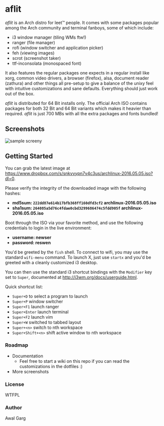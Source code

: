# aflit

*aflit* is an Arch distro for leet™ people. It comes with some packages popular among the Arch community and terminal fanboys, some of which include:

- i3 window manager (tiling WMs ftw!)
- ranger (file manager)
- rofi (window switcher and application picker)
- feh (viewing images)
- scrot (screenshot taker)
- ttf-inconsolata (monospaced font)

It also features the regular packages one expects in a regular install like xorg, common video drivers, a browser (firefox), alsa, document reader (zathura) and other things all pre-setup to give a balance of the unixy feel with intuitive customizations and sane defaults. Everything should just work out of the box.

*aflit* is distributed for 64 Bit installs only. The official Arch ISO contains packages for both 32 Bit and 64 Bit variants which makes it heavier than required. *aflit* is just 700 MBs with all the extra packages and fonts bundled!

## Screenshots

![sample screeny](http://i.imgur.com/txKclzQ.png)

## Getting Started

You can grab the latest image at <https://www.dropbox.com/s/snkvvypn7v4c3us/archlinux-2016.05.05.iso?dl=0>.

Please verify the integrity of the downloaded image with the following hashes:

- **md5sum: `222dd87e614b17bfb368ff160dfd3cf2`	archlinux-2016.05.05.iso**
- **sha1sum: `264085a5d76c4fdae0cbd3299686474c5fdd905f`	archlinux-2016.05.05.iso**

Boot through the ISO via your favorite method, and use the following credentials to login in the live environment:

- **username: newser**
- **password: reswen**

You'd be greeted by the `fish` shell. To connect to wifi, you may use the standard `wifi-menu` command. To launch X, just use `startx` and you'd be greeted with a cleanly customized i3 desktop.

You can then use the standard i3 shortcut bindings with the `Modifier` key set to `Super`, documented at <http://i3wm.org/docs/userguide.html>.

Quick shortcut list:

- `Super+D` to select a program to launch
- `Super+P` window switcher
- `Super+F1` launch ranger
- `Super+Enter` launch terminal
- `Super+F2` launch vim
- `Super+W` switched to tabbed layout
- `Super+<n>` switch to nth workspace
- `Super+Shift+<n>` shift active window to nth workspace

### Roadmap

- Documentation
	- Feel free to start a wiki on this repo if you can read the customizations in the dotfiles :)
- More screenshots

### License

WTFPL

### Author

Awal Garg
